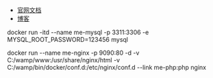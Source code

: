 + [官网文档](https://docs.docker.com/docker-for-windows/install-windows-home/)
+ [博客](https://www.cntofu.com/book/139/image/dockerfile/healthcheck.md)





docker run -itd --name me-mysql -p 3311:3306 -e MYSQL_ROOT_PASSWORD=123456 mysql

docker run --name me-nginx -p 9090:80 -d -v C:/wamp/www:/usr/share/nginx/html -v C:/wamp/bin/docker/conf.d:/etc/nginx/conf.d --link me-php:php nginx



